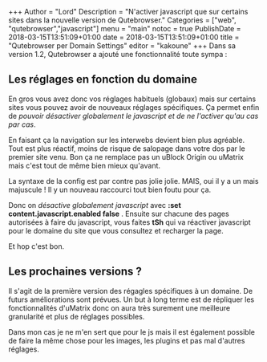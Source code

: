 +++
Author = "Lord"
Description = "N'activer javascript que sur certains sites dans la nouvelle version de Qutebrowser."
Categories = ["web", "qutebrowser","javascript"]
menu = "main"
notoc = true
PublishDate = 2018-03-15T13:51:09+01:00
date = 2018-03-15T13:51:09+01:00
title = "Qutebrowser per Domain Settings"
editor = "kakoune"
+++
Dans sa version 1.2, Qutebrowser a ajouté une fonctionnalité toute sympa :

## Les réglages en fonction du domaine

En gros vous avez donc vos réglages habituels (globaux) mais sur certains sites vous pouvez avoir de nouveaux réglages spécifiques.
Ça permet enfin de *pouvoir désactiver globalement le javascript et de ne l'activer qu'au cas par cas*.

En faisant ça la navigation sur les interwebs devient bien plus agréable.
Tout est plus réactif, moins de risque de salopage dans votre dos par le premier site venu.
Bon ça ne remplace pas un uBlock Origin ou uMatrix mais c'est tout de même bien mieux qu'avant.

La syntaxe de la config est par contre pas jolie jolie.
MAIS, oui il y a un mais majuscule !
Il y un nouveau raccourci tout bien foutu pour ça.

Donc on *désactive globalement javascript* avec **:set content.javascript.enabled false** .
Ensuite sur chacune des pages autorisées à faire du javascript, vous faites **tSh** qui va réactiver javascript pour le domaine du site que vous consultez et recharger la page.

Et hop c'est bon.

## Les prochaines versions ?
Il s'agit de la première version des régagles spécifiques à un domaine.
De futurs améliorations sont prévues.
Un but à long terme est de répliquer les fonctionnalités d'uMatrix donc on aura très surement une meilleure granularité et plus de réglages possibles.

Dans mon cas je ne m'en sert que pour le js mais il est également possible de faire la même chose pour les images, les plugins et pas mal d'autres réglages.
